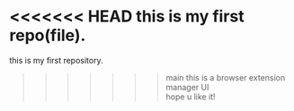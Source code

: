 <<<<<<< HEAD
this is my first repo(file).<br>
=======
this is my first repository.<br>
>>>>>>> main
this is a browser extension manager UI<br>
hope u like it!